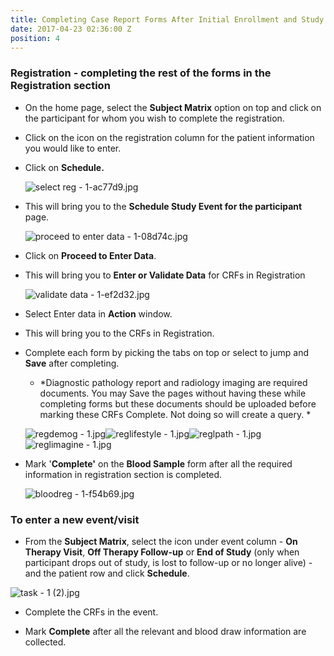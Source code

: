 ```yaml
---
title: Completing Case Report Forms After Initial Enrollment and Study Blood Draw
date: 2017-04-23 02:36:00 Z
position: 4
---
```


### Registration - completing the rest of the forms in the Registration section

* On the home page, select the **Subject Matrix** option on top and click on the participant for whom you wish to complete the registration.

* Click on the icon on the registration column for the patient information you would like to enter.

* Click on **Schedule.**

  ![select reg - 1-ac77d9.jpg](/uploads/select%20reg%20-%201-ac77d9.jpg)

* This will bring you to the **Schedule Study Event for the participant** page.

  ![proceed to enter data - 1-08d74c.jpg](/uploads/proceed%20to%20enter%20data%20-%201-08d74c.jpg)

* Click on **Proceed to Enter Data**.

* This will bring you to **Enter or Validate Data** for CRFs in Registration

  ![validate data - 1-ef2d32.jpg](/uploads/validate%20data%20-%201-ef2d32.jpg)

* Select Enter data in **Action** window.

* This will bring you to the CRFs in Registration.

* Complete each form by picking the tabs on top or select to jump and **Save** after completing.

  * \*Diagnostic pathology report and radiology imaging are required documents. You may Save the pages without having these while completing forms but these documents should be uploaded before marking these CRFs Complete. Not doing so will create a query. \*

  ![regdemog - 1.jpg](/uploads/regdemog%20-%201.jpg)![reglifestyle - 1.jpg](/uploads/reglifestyle%20-%201.jpg)![reglpath - 1.jpg](/uploads/reglpath%20-%201.jpg)![reglimagine - 1.jpg](/uploads/reglimagine%20-%201.jpg)

* Mark '**Complete'** on the **Blood Sample** form after all the required information in registration section is completed.

  ![bloodreg - 1-f54b69.jpg](/uploads/bloodreg%20-%201-f54b69.jpg)

### To enter a new event/visit

* From the **Subject Matrix**, select the icon under event column - **On Therapy Visit**, **Off Therapy Follow-up** or **End of Study** (only when participant drops out of study, is lost to follow-up or no longer alive) - and the patient row and click **Schedule**.

![task - 1 (2).jpg](/uploads/task%20-%201%20(2).jpg)

* Complete the CRFs in the event.

* Mark **Complete** after all the relevant and blood draw information are collected.